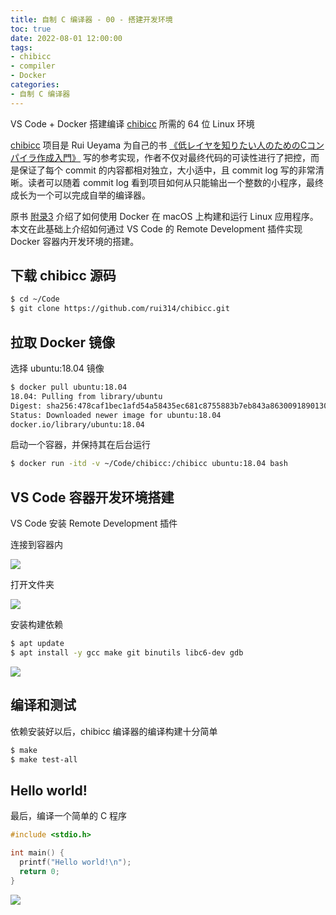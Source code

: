 ```yaml
---
title: 自制 C 编译器 - 00 - 搭建开发环境
toc: true
date: 2022-08-01 12:00:00
tags: 
- chibicc
- compiler
- Docker
categories: 
- 自制 C 编译器
---
```


VS Code + Docker 搭建编译 [chibicc](https://github.com/rui314/chibicc) 所需的 64 位 Linux 环境

<!-- more -->

[chibicc](https://github.com/rui314/chibicc) 项目是 Rui Ueyama 为自己的书 [《低レイヤを知りたい人のためのCコンパイラ作成入門》](https://www.sigbus.info/compilerbook) 写的参考实现，作者不仅对最终代码的可读性进行了把控，而是保证了每个 commit 的内容都相对独立，大小适中，且 commit log 写的非常清晰。读者可以随着 commit log 看到项目如何从只能输出一个整数的小程序，最终成长为一个可以完成自举的编译器。

原书 [附录3](https://www.sigbus.info/compilerbook#docker) 介绍了如何使用 Docker 在 macOS 上构建和运行 Linux 应用程序。本文在此基础上介绍如何通过 VS Code 的 Remote Development 插件实现 Docker 容器内开发环境的搭建。

## 下载 chibicc 源码

```bash
$ cd ~/Code
$ git clone https://github.com/rui314/chibicc.git
```

## 拉取 Docker 镜像

选择 ubuntu:18.04 镜像

```bash
$ docker pull ubuntu:18.04
18.04: Pulling from library/ubuntu
Digest: sha256:478caf1bec1afd54a58435ec681c8755883b7eb843a8630091890130b15a79af
Status: Downloaded newer image for ubuntu:18.04
docker.io/library/ubuntu:18.04
```

启动一个容器，并保持其在后台运行

```bash
$ docker run -itd -v ~/Code/chibicc:/chibicc ubuntu:18.04 bash
```

## VS Code 容器开发环境搭建 

VS Code 安装 Remote Development 插件

连接到容器内

![](/posts/chibicc-compilerbook-step-00/images/截屏2022-08-02%20上午12.18.05-tuya.webp)

打开文件夹

![](/posts/chibicc-compilerbook-step-00/images/截屏2022-08-02%20上午12.23.24-tuya.webp)

安装构建依赖

```bash
$ apt update
$ apt install -y gcc make git binutils libc6-dev gdb
```

![](/posts/chibicc-compilerbook-step-00/images/截屏2022-08-02%20上午12.53.53-tuya.webp)

## 编译和测试

依赖安装好以后，chibicc 编译器的编译构建十分简单

```bash
$ make 
$ make test-all
```

## Hello world!

最后，编译一个简单的 C 程序

```c hello.c
#include <stdio.h>

int main() {
  printf("Hello world!\n");
  return 0;
}
```

![](/posts/chibicc-compilerbook-step-00/images/截屏2022-08-02%20上午12.54.52-tuya.webp)
